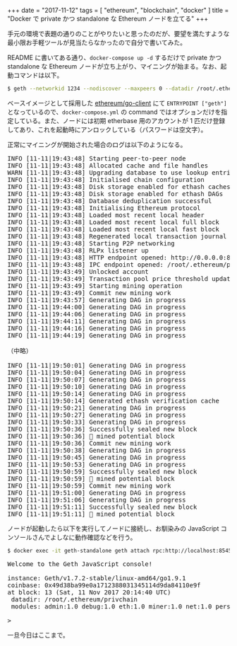 +++
date = "2017-11-12"
tags = [ "ethereum", "blockchain", "docker" ]
title = "Docker で private かつ standalone な Ethereum ノードを立てる"
+++

手元の環境で表題の通りのことがやりたいと思ったのだが、要望を満たすような最小限お手軽ツールが見当たらなかったので自分で書いてみた。

<!--more-->

<div class="github-card" data-user="m0t0k1ch1" data-repo="ethereum-docker"></div>
<script src="//cdn.jsdelivr.net/github-cards/latest/widget.js"></script>

README に書いてある通り、`docker-compose up -d` するだけで private かつ standalone な Ethereum ノードが立ち上がり、マイニングが始まる。なお、起動コマンドは以下。

``` sh
$ geth --networkid 1234 --nodiscover --maxpeers 0 --datadir /root/.ethereum/privchain --mine --minerthreads 1 --etherbase 0x49d38ba99e0a1712388031345114d9da84110e9f --rpc --rpcaddr '0.0.0.0' --rpcport 8545 --rpccorsdomain '*' --rpcapi='admin,db,debug,eth,miner,net,personal,shh,txpool,web3' --unlock 0 --password /root/.ethereum/privchain/passwd
```

ベースイメージとして採用した [ethereum/go-client](https://hub.docker.com/r/ethereum/client-go) にて `ENTRYPOINT ["geth"]` となっているので、`docker-compose.yml` の command ではオプションだけを指定している。また、ノードには初期 etherbase 用のアカウントが 1 匹だけ登録してあり、これを起動時にアンロックしている（パスワードは空文字）。

正常にマイニングが開始された場合のログは以下のようになる。

<pre>
INFO [11-11|19:43:48] Starting peer-to-peer node               instance=Geth/v1.7.2-stable/linux-amd64/go1.9.1
INFO [11-11|19:43:48] Allocated cache and file handles         database=/root/.ethereum/privchain/geth/chaindata cache=128 handles=1024
WARN [11-11|19:43:48] Upgrading database to use lookup entries
INFO [11-11|19:43:48] Initialised chain configuration          config="{ChainID: 1234 Homestead: 0 DAO: <nil> DAOSupport: false EIP150: <nil> EIP155: 0 EIP158: 0 Byzantium: <nil> Engine: unknown}"
INFO [11-11|19:43:48] Disk storage enabled for ethash caches   dir=/root/.ethereum/privchain/geth/ethash count=3
INFO [11-11|19:43:48] Disk storage enabled for ethash DAGs     dir=/root/.ethash                         count=2
INFO [11-11|19:43:48] Database deduplication successful        deduped=0
INFO [11-11|19:43:48] Initialising Ethereum protocol           versions="[63 62]" network=1234
INFO [11-11|19:43:48] Loaded most recent local header          number=0 hash=c29d61…3a3864 td=131072
INFO [11-11|19:43:48] Loaded most recent local full block      number=0 hash=c29d61…3a3864 td=131072
INFO [11-11|19:43:48] Loaded most recent local fast block      number=0 hash=c29d61…3a3864 td=131072
INFO [11-11|19:43:48] Regenerated local transaction journal    transactions=0 accounts=0
INFO [11-11|19:43:48] Starting P2P networking
INFO [11-11|19:43:48] RLPx listener up                         self="enode://d81d3f613dd1028919fe846e4fcb021cb193b5e7623205f9153e003a8c19adcd6ac0ed1b44689045058cb7a5bf1af484b55fd6a422839e751885efcbbb387ba3@[::]:30303?discport=0"
INFO [11-11|19:43:48] HTTP endpoint opened: http://0.0.0.0:8545
INFO [11-11|19:43:48] IPC endpoint opened: /root/.ethereum/privchain/geth.ipc
INFO [11-11|19:43:49] Unlocked account                         address=0x49d38BA99e0a1712388031345114d9DA84110E9f
INFO [11-11|19:43:49] Transaction pool price threshold updated price=18000000000
INFO [11-11|19:43:49] Starting mining operation
INFO [11-11|19:43:49] Commit new mining work                   number=1 txs=0 uncles=0 elapsed=447.294µs
INFO [11-11|19:43:57] Generating DAG in progress               epoch=0 percentage=0 elapsed=5.880s
INFO [11-11|19:44:00] Generating DAG in progress               epoch=0 percentage=1 elapsed=9.375s
INFO [11-11|19:44:06] Generating DAG in progress               epoch=0 percentage=2 elapsed=15.057s
INFO [11-11|19:44:11] Generating DAG in progress               epoch=0 percentage=3 elapsed=19.835s
INFO [11-11|19:44:16] Generating DAG in progress               epoch=0 percentage=4 elapsed=25.091s
INFO [11-11|19:44:19] Generating DAG in progress               epoch=0 percentage=5 elapsed=28.697s

（中略）

INFO [11-11|19:50:01] Generating DAG in progress               epoch=0 percentage=95 elapsed=6m9.997s
INFO [11-11|19:50:04] Generating DAG in progress               epoch=0 percentage=96 elapsed=6m13.453s
INFO [11-11|19:50:07] Generating DAG in progress               epoch=0 percentage=97 elapsed=6m16.638s
INFO [11-11|19:50:10] Generating DAG in progress               epoch=0 percentage=98 elapsed=6m19.652s
INFO [11-11|19:50:14] Generating DAG in progress               epoch=0 percentage=99 elapsed=6m23.110s
INFO [11-11|19:50:14] Generated ethash verification cache      epoch=0 elapsed=6m23.113s
INFO [11-11|19:50:21] Generating DAG in progress               epoch=1 percentage=0  elapsed=4.922s
INFO [11-11|19:50:27] Generating DAG in progress               epoch=1 percentage=1  elapsed=11.015s
INFO [11-11|19:50:33] Generating DAG in progress               epoch=1 percentage=2  elapsed=16.916s
INFO [11-11|19:50:36] Successfully sealed new block            number=1 hash=b6e63c…15283e
INFO [11-11|19:50:36] 🔨 mined potential block                  number=1 hash=b6e63c…15283e
INFO [11-11|19:50:36] Commit new mining work                   number=2 txs=0 uncles=0 elapsed=7.560ms
INFO [11-11|19:50:38] Generating DAG in progress               epoch=1 percentage=3  elapsed=22.292s
INFO [11-11|19:50:45] Generating DAG in progress               epoch=1 percentage=4  elapsed=28.557s
INFO [11-11|19:50:53] Generating DAG in progress               epoch=1 percentage=5  elapsed=36.857s
INFO [11-11|19:50:59] Successfully sealed new block            number=2 hash=a5ae1c…667b40
INFO [11-11|19:50:59] 🔨 mined potential block                  number=2 hash=a5ae1c…667b40
INFO [11-11|19:50:59] Commit new mining work                   number=3 txs=0 uncles=0 elapsed=216.156µs
INFO [11-11|19:51:00] Generating DAG in progress               epoch=1 percentage=6  elapsed=43.786s
INFO [11-11|19:51:06] Generating DAG in progress               epoch=1 percentage=7  elapsed=50.185s
INFO [11-11|19:51:11] Successfully sealed new block            number=3 hash=323f67…b0868f
INFO [11-11|19:51:11] 🔨 mined potential block                  number=3 hash=323f67…b0868f
</pre>

ノードが起動したら以下を実行してノードに接続し、お馴染みの JavaScript コンソールさんでよしなに動作確認などを行う。

``` sh
$ docker exec -it geth-standalone geth attach rpc:http://localhost:8545
```

<pre>
Welcome to the Geth JavaScript console!

instance: Geth/v1.7.2-stable/linux-amd64/go1.9.1
coinbase: 0x49d38ba99e0a1712388031345114d9da84110e9f
at block: 13 (Sat, 11 Nov 2017 20:14:40 UTC)
 datadir: /root/.ethereum/privchain
 modules: admin:1.0 debug:1.0 eth:1.0 miner:1.0 net:1.0 personal:1.0 rpc:1.0 txpool:1.0 web3:1.0

>
</pre>

一旦今日はここまで。
